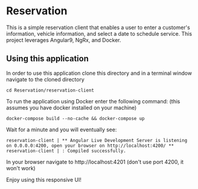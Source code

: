 # Reservation

This is a simple reservation client that enables a user to enter a customer's information, vehicle information, and select a date to schedule service. This project leverages Angular9, NgRx, and Docker.

## Using this application

In order to use this application clone this directory and in a terminal window navigate to the cloned directory

```
cd Reservation/reservation-client
```

To run the application using Docker enter the following command: (this assumes you have docker installed on your machine)
```
docker-compose build --no-cache && docker-compose up
```

Wait for a minute and you will eventually see:

```
reservation-client | ** Angular Live Development Server is listening on 0.0.0.0:4200, open your browser on http://localhost:4200/ **
reservation-client | : Compiled successfully.

```

In your browser navigate to http://localhost:4201 (don't use port 4200, it won't work)

Enjoy using this responsive UI!

